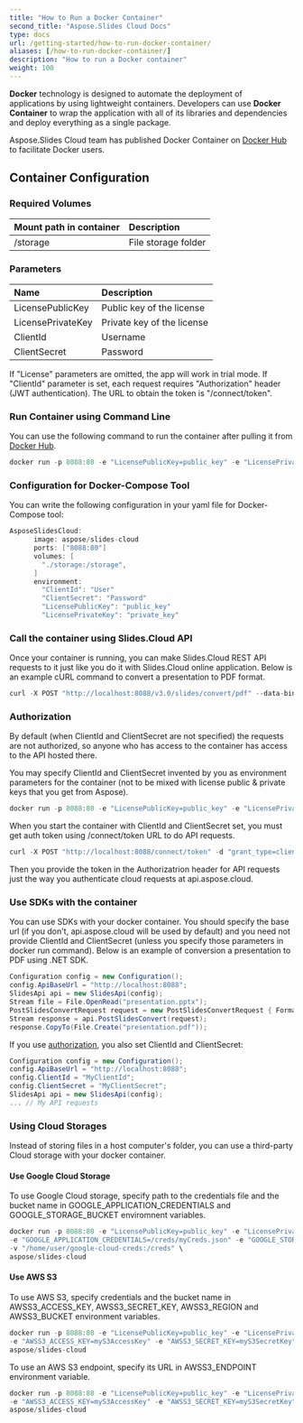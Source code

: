 ```yaml
---
title: "How to Run a Docker Container"
second_title: "Aspose.Slides Cloud Docs"
type: docs
url: /getting-started/how-to-run-docker-container/
aliases: [/how-to-run-docker-container/]
description: "How to run a Docker container"
weight: 100
---
```


**Docker** technology is designed to automate the deployment of applications by using lightweight containers. 
Developers can use **Docker Container** to wrap the application with all of its libraries and dependencies and deploy everything as a single package.

Aspose.Slides Cloud team has published Docker Container on [Docker Hub](https://hub.docker.com/r/aspose/slides-cloud) to facilitate Docker users.

## Container Configuration

### Required Volumes

|Mount path in container|Description|
| :- | :- |
|/storage|File storage folder|

### Parameters

|Name|Description|
| :- | :- |
|LicensePublicKey|Public key of the license|
|LicensePrivateKey|Private key of the license|
|ClientId|Username|
|ClientSecret|Password|

If "License" parameters are omitted, the app will work in trial mode. If "ClientId" parameter is set, each request requires "Authorization" header (JWT authentication). 
The URL to obtain the token is "/connect/token".

### Run Container using Command Line

You can use the following command to run the container after pulling it from [Docker Hub](https://href.li/?https://hub.docker.com/r/aspose/slides-cloud).

```JAVA
docker run -p 8088:80 -e "LicensePublicKey=public_key" -e "LicensePrivateKey=private_key" -v "/data:/storage" aspose/slides-cloud
```

### Configuration for Docker-Compose Tool

You can write the following configuration in your yaml file for Docker-Compose tool:

```JAVA
AsposeSlidesCloud:
      image: aspose/slides-cloud
      ports: ["8088:80"]
      volumes: [
        "./storage:/storage",
      ]
      environment:
        "ClientId": "User"
        "ClientSecret": "Password"
        "LicensePublicKey": "public_key"
        "LicensePrivateKey": "private_key"
```

### Call the container using Slides.Cloud API

Once your container is running, you can make Slides.Cloud REST API requests to it just like you do it with Slides.Cloud online application.
Below is an example cURL command to convert a presentation to PDF format.

```JAVA
curl -X POST "http://localhost:8088/v3.0/slides/convert/pdf" --data-binary "@presentation.pptx" -H "Content-Type: application/octet-stream" -o "presentation.pdf"
```

### Authorization

By default (when ClientId and ClientSecret are not specified) the requests are not authorized, so anyone who has access to the container has access to the API hosted there.

You may specify ClientId and ClientSecret invented by you as environment parameters for the container (not to be mixed with license public & private keys that you get from Aspose).

```JAVA
docker run -p 8088:80 -e "LicensePublicKey=public_key" -e "LicensePrivateKey=private_key" -e "ClientId=MyClientId" -e "ClientSecret=MyClientSecret" -v "/data:/storage" aspose/slides-cloud
```

When you start the container with ClientId and ClientSecret set, you must get auth token using /connect/token URL to do API requests.

```JAVA
curl -X POST "http://localhost:8088/connect/token" -d "grant_type=client_credentials&client_id=MyClientId&client_secret=MyClientSecret"
```

Then you provide the token in the Authorizatrion header for API requests just the way you authenticate cloud requests at api.aspose.cloud.

### Use SDKs with the container

You can use SDKs with your docker container. You should specify the base url (if you don't, api.aspose.cloud will be used by default) and you need not provide ClientId and ClientSecret (unless you specify those parameters in docker run command).
Below is an example of conversion a presentation to PDF using .NET SDK.

```csharp
Configuration config = new Configuration();
config.ApiBaseUrl = "http://localhost:8088";
SlidesApi api = new SlidesApi(config);
Stream file = File.OpenRead("presentation.pptx");
PostSlidesConvertRequest request = new PostSlidesConvertRequest { Format = ExportFormat.Pdf, Document = file };
Stream response = api.PostSlidesConvert(request);
response.CopyTo(File.Create("presentation.pdf"));
```

If you use [authorization](#authorization), you also set ClientId and ClientSecret:

```csharp
Configuration config = new Configuration();
config.ApiBaseUrl = "http://localhost:8088";
config.ClientId = "MyClientId";
config.ClientSecret = "MyClientSecret";
SlidesApi api = new SlidesApi(config);
... // My API requests
```

### Using Cloud Storages

Instead of storing files in a host computer's folder, you can use a third-party Cloud storage with your docker container.

#### Use Google Cloud Storage

To use Google Cloud storage, specify path to the credentials file and the bucket name in GOOGLE_APPLICATION_CREDENTIALS and GOOGLE_STORAGE_BUCKET enviromnent variables.

```JAVA
docker run -p 8088:80 -e "LicensePublicKey=public_key" -e "LicensePrivateKey=private_key" \
-e "GOOGLE_APPLICATION_CREDENTIALS=/creds/myCreds.json" -e "GOOGLE_STORAGE_BUCKET=myBucket" \
-v "/home/user/google-cloud-creds:/creds" \
aspose/slides-cloud
```

#### Use AWS S3

To use AWS S3, specify credentials and the bucket name in AWSS3_ACCESS_KEY, AWSS3_SECRET_KEY, AWSS3_REGION and AWSS3_BUCKET environment variables.

```JAVA
docker run -p 8088:80 -e "LicensePublicKey=public_key" -e "LicensePrivateKey=private_key" \
-e "AWSS3_ACCESS_KEY=myS3AccessKey" -e "AWSS3_SECRET_KEY=myS3SecretKey" -e "AWSS3_REGION=us-east-2" -e "AWSS3_BUCKET=myBucket" \
aspose/slides-cloud
```

To use an AWS S3 endpoint, specify its URL in AWSS3_ENDPOINT environment variable.

```JAVA
docker run -p 8088:80 -e "LicensePublicKey=public_key" -e "LicensePrivateKey=private_key" \
-e "AWSS3_ACCESS_KEY=myS3AccessKey" -e "AWSS3_SECRET_KEY=myS3SecretKey" -e "AWSS3_ENDPOINT=http://min.io:9000" -e "AWSS3_BUCKET=myBucket" \
aspose/slides-cloud
```

